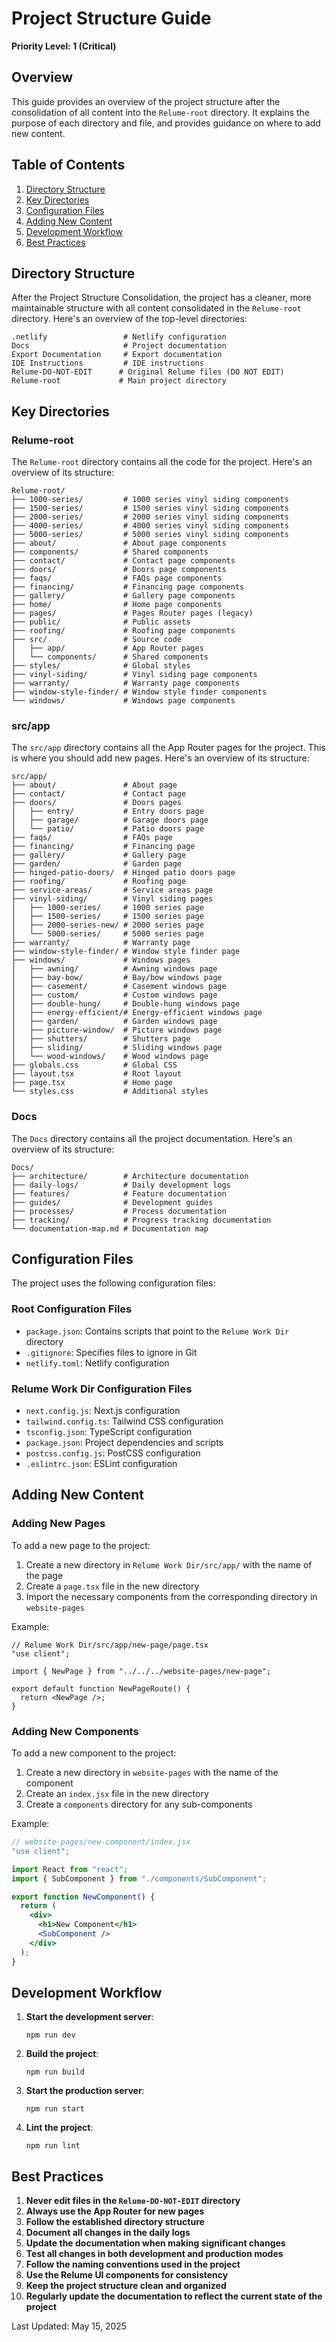 # Project Structure Guide

**Priority Level: 1 (Critical)**

## Overview

This guide provides an overview of the project structure after the consolidation of all content into the `Relume-root` directory. It explains the purpose of each directory and file, and provides guidance on where to add new content.

## Table of Contents

1. [Directory Structure](#directory-structure)
2. [Key Directories](#key-directories)
3. [Configuration Files](#configuration-files)
4. [Adding New Content](#adding-new-content)
5. [Development Workflow](#development-workflow)
6. [Best Practices](#best-practices)

## Directory Structure

After the Project Structure Consolidation, the project has a cleaner, more maintainable structure with all content consolidated in the `Relume-root` directory. Here's an overview of the top-level directories:

```
.netlify                 # Netlify configuration
Docs                     # Project documentation
Export Documentation     # Export documentation
IDE Instructions         # IDE instructions
Relume-DO-NOT-EDIT      # Original Relume files (DO NOT EDIT)
Relume-root             # Main project directory
```

## Key Directories

### Relume-root

The `Relume-root` directory contains all the code for the project. Here's an overview of its structure:

```
Relume-root/
├── 1000-series/         # 1000 series vinyl siding components
├── 1500-series/         # 1500 series vinyl siding components
├── 2000-series/         # 2000 series vinyl siding components
├── 4000-series/         # 4000 series vinyl siding components
├── 5000-series/         # 5000 series vinyl siding components
├── about/               # About page components
├── components/          # Shared components
├── contact/             # Contact page components
├── doors/               # Doors page components
├── faqs/                # FAQs page components
├── financing/           # Financing page components
├── gallery/             # Gallery page components
├── home/                # Home page components
├── pages/               # Pages Router pages (legacy)
├── public/              # Public assets
├── roofing/             # Roofing page components
├── src/                 # Source code
│   ├── app/             # App Router pages
│   └── components/      # Shared components
├── styles/              # Global styles
├── vinyl-siding/        # Vinyl siding page components
├── warranty/            # Warranty page components
├── window-style-finder/ # Window style finder components
└── windows/             # Windows page components
```

### src/app

The `src/app` directory contains all the App Router pages for the project. This is where you should add new pages. Here's an overview of its structure:

```
src/app/
├── about/               # About page
├── contact/             # Contact page
├── doors/               # Doors pages
│   ├── entry/           # Entry doors page
│   ├── garage/          # Garage doors page
│   └── patio/           # Patio doors page
├── faqs/                # FAQs page
├── financing/           # Financing page
├── gallery/             # Gallery page
├── garden/              # Garden page
├── hinged-patio-doors/  # Hinged patio doors page
├── roofing/             # Roofing page
├── service-areas/       # Service areas page
├── vinyl-siding/        # Vinyl siding pages
│   ├── 1000-series/     # 1000 series page
│   ├── 1500-series/     # 1500 series page
│   ├── 2000-series-new/ # 2000 series page
│   └── 5000-series/     # 5000 series page
├── warranty/            # Warranty page
├── window-style-finder/ # Window style finder page
├── windows/             # Windows pages
│   ├── awning/          # Awning windows page
│   ├── bay-bow/         # Bay/bow windows page
│   ├── casement/        # Casement windows page
│   ├── custom/          # Custom windows page
│   ├── double-hung/     # Double-hung windows page
│   ├── energy-efficient/# Energy-efficient windows page
│   ├── garden/          # Garden windows page
│   ├── picture-window/  # Picture windows page
│   ├── shutters/        # Shutters page
│   ├── sliding/         # Sliding windows page
│   └── wood-windows/    # Wood windows page
├── globals.css          # Global CSS
├── layout.tsx           # Root layout
├── page.tsx             # Home page
└── styles.css           # Additional styles
```

### Docs

The `Docs` directory contains all the project documentation. Here's an overview of its structure:

```
Docs/
├── architecture/        # Architecture documentation
├── daily-logs/          # Daily development logs
├── features/            # Feature documentation
├── guides/              # Development guides
├── processes/           # Process documentation
├── tracking/            # Progress tracking documentation
└── documentation-map.md # Documentation map
```

## Configuration Files

The project uses the following configuration files:

### Root Configuration Files

- `package.json`: Contains scripts that point to the `Relume Work Dir` directory
- `.gitignore`: Specifies files to ignore in Git
- `netlify.toml`: Netlify configuration

### Relume Work Dir Configuration Files

- `next.config.js`: Next.js configuration
- `tailwind.config.ts`: Tailwind CSS configuration
- `tsconfig.json`: TypeScript configuration
- `package.json`: Project dependencies and scripts
- `postcss.config.js`: PostCSS configuration
- `.eslintrc.json`: ESLint configuration

## Adding New Content

### Adding New Pages

To add a new page to the project:

1. Create a new directory in `Relume Work Dir/src/app/` with the name of the page
2. Create a `page.tsx` file in the new directory
3. Import the necessary components from the corresponding directory in `website-pages`

Example:

```tsx
// Relume Work Dir/src/app/new-page/page.tsx
"use client";

import { NewPage } from "../../../website-pages/new-page";

export default function NewPageRoute() {
  return <NewPage />;
}
```

### Adding New Components

To add a new component to the project:

1. Create a new directory in `website-pages` with the name of the component
2. Create an `index.jsx` file in the new directory
3. Create a `components` directory for any sub-components

Example:

```jsx
// website-pages/new-component/index.jsx
"use client";

import React from "react";
import { SubComponent } from "./components/SubComponent";

export function NewComponent() {
  return (
    <div>
      <h1>New Component</h1>
      <SubComponent />
    </div>
  );
}
```

## Development Workflow

1. **Start the development server**:
   ```
   npm run dev
   ```

2. **Build the project**:
   ```
   npm run build
   ```

3. **Start the production server**:
   ```
   npm run start
   ```

4. **Lint the project**:
   ```
   npm run lint
   ```

## Best Practices

1. **Never edit files in the `Relume-DO-NOT-EDIT` directory**
2. **Always use the App Router for new pages**
3. **Follow the established directory structure**
4. **Document all changes in the daily logs**
5. **Update the documentation when making significant changes**
6. **Test all changes in both development and production modes**
7. **Follow the naming conventions used in the project**
8. **Use the Relume UI components for consistency**
9. **Keep the project structure clean and organized**
10. **Regularly update the documentation to reflect the current state of the project**

Last Updated: May 15, 2025
